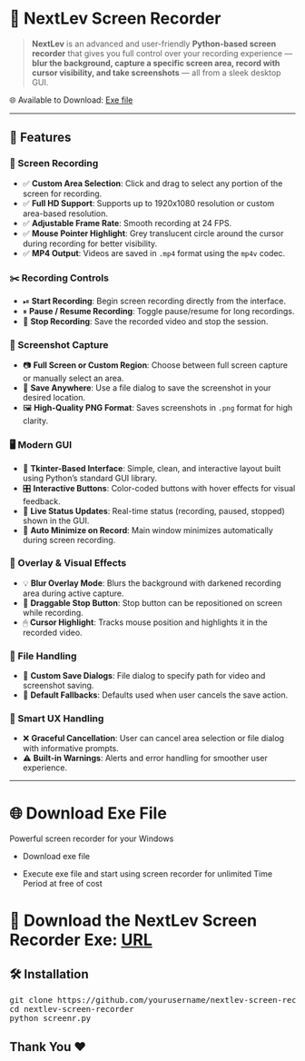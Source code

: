 # 🎥 NextLev Screen Recorder

> **NextLev** is an advanced and user-friendly **Python-based screen recorder** that gives you full control over your recording experience — **blur the background, capture a specific screen area, record with cursor visibility, and take screenshots** — all from a sleek desktop GUI.

🌐 Available to Download: [Exe file](https://chromewebstore.google.com/detail/nextlev-auto-login/plhnanepnfniphncdalhobmmcmfgiele?pli=1)

---

## 🚀 Features

### 🎥 Screen Recording
- ✅ **Custom Area Selection**: Click and drag to select any portion of the screen for recording.
- ✅ **Full HD Support**: Supports up to 1920x1080 resolution or custom area-based resolution.
- ✅ **Adjustable Frame Rate**: Smooth recording at 24 FPS.
- ✅ **Mouse Pointer Highlight**: Grey translucent circle around the cursor during recording for better visibility.
- ✅ **MP4 Output**: Videos are saved in `.mp4` format using the `mp4v` codec.

### ✂️ Recording Controls
- ⏯ **Start Recording**: Begin screen recording directly from the interface.
- ⏸ **Pause / Resume Recording**: Toggle pause/resume for long recordings.
- 🛑 **Stop Recording**: Save the recorded video and stop the session.



### 📸 Screenshot Capture
- 📷 **Full Screen or Custom Region**: Choose between full screen capture or manually select an area.
- 💾 **Save Anywhere**: Use a file dialog to save the screenshot in your desired location.
- 🖼 **High-Quality PNG Format**: Saves screenshots in `.png` format for high clarity.


### 🖥️ Modern GUI
- 🎨 **Tkinter-Based Interface**: Simple, clean, and interactive layout built using Python’s standard GUI library.
- 🎛 **Interactive Buttons**: Color-coded buttons with hover effects for visual feedback.
- 💬 **Live Status Updates**: Real-time status (recording, paused, stopped) shown in the GUI.
- 🧭 **Auto Minimize on Record**: Main window minimizes automatically during screen recording.


### 🧩 Overlay & Visual Effects
- 💡 **Blur Overlay Mode**: Blurs the background with darkened recording area during active capture.
- 🔘 **Draggable Stop Button**: Stop button can be repositioned on screen while recording.
- 🖱 **Cursor Highlight**: Tracks mouse position and highlights it in the recorded video.


### 💼 File Handling
- 📁 **Custom Save Dialogs**: File dialog to specify path for video and screenshot saving.
- 📂 **Default Fallbacks**: Defaults used when user cancels the save action.


### 🧠 Smart UX Handling
- ❌ **Graceful Cancellation**: User can cancel area selection or file dialog with informative prompts.
- ⚠️ **Built-in Warnings**: Alerts and error handling for smoother user experience.

---

# 🌐 Download Exe File
Powerful screen recorder for your Windows

- Download exe file

- Execute exe file and start using screen recorder for unlimited Time Period at free of cost

# 🔗 Download the NextLev Screen Recorder Exe:  [URL](https://chromewebstore.google.com/detail/nextlev-auto-login/plhnanepnfniphncdalhobmmcmfgiele?pli=1)



## 🛠️ Installation

<pre>
git clone https://github.com/yourusername/nextlev-screen-recorder.git
cd nextlev-screen-recorder
python screenr.py 
</pre>

## Thank You ❤
